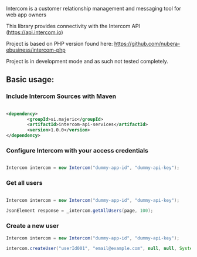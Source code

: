 Intercom is a customer relationship management and messaging tool for web app owners

This library provides connectivity with the Intercom API (https://api.intercom.io)

Project is based on PHP version found here: https://github.com/nubera-ebusiness/intercom-php


Project is in development mode and as such not tested completely.


## Basic usage:

### Include Intercom Sources with Maven

```xml

<dependency>
		<groupId>si.majeric</groupId>
		<artifactId>intercom-api-services</artifactId>
		<version>1.0.0</version>
</dependency>
```


### Configure Intercom with your access credentials

```java

Intercom intercom = new Intercom("dummy-app-id", "dummy-api-key");

```

### Get all users

```java

Intercom intercom = new Intercom("dummy-app-id", "dummy-api-key");

JsonElement response = _intercom.getAllUsers(page, 100);
```

### Create a new user

```java
Intercom intercom = new Intercom("dummy-app-id", "dummy-api-key");

intercom.createUser("userId001", "email@example.com", null, null, System.currentTimeMillis(), null, null, null, null);

```
